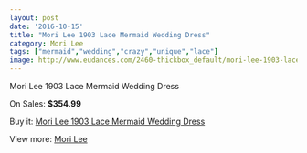 ```yaml
---
layout: post
date: '2016-10-15'
title: "Mori Lee 1903 Lace Mermaid Wedding Dress"
category: Mori Lee
tags: ["mermaid","wedding","crazy","unique","lace"]
image: http://www.eudances.com/2460-thickbox_default/mori-lee-1903-lace-mermaid-wedding-dress.jpg
---
```

Mori Lee 1903 Lace Mermaid Wedding Dress

On Sales: **$354.99**
<a href="https://www.eudances.com/en/mori-lee/820-mori-lee-1903-lace-mermaid-wedding-dress.html"><amp-img layout="responsive" width="600" height="600" src="//www.eudances.com/2460-thickbox_default/mori-lee-1903-lace-mermaid-wedding-dress.jpg" alt="Mori Lee 1903 Lace Mermaid Wedding Dress 0" /></a>
<a href="https://www.eudances.com/en/mori-lee/820-mori-lee-1903-lace-mermaid-wedding-dress.html"><amp-img layout="responsive" width="600" height="600" src="//www.eudances.com/2461-thickbox_default/mori-lee-1903-lace-mermaid-wedding-dress.jpg" alt="Mori Lee 1903 Lace Mermaid Wedding Dress 1" /></a>
<a href="https://www.eudances.com/en/mori-lee/820-mori-lee-1903-lace-mermaid-wedding-dress.html"><amp-img layout="responsive" width="600" height="600" src="//www.eudances.com/2462-thickbox_default/mori-lee-1903-lace-mermaid-wedding-dress.jpg" alt="Mori Lee 1903 Lace Mermaid Wedding Dress 2" /></a>
<a href="https://www.eudances.com/en/mori-lee/820-mori-lee-1903-lace-mermaid-wedding-dress.html"><amp-img layout="responsive" width="600" height="600" src="//www.eudances.com/2463-thickbox_default/mori-lee-1903-lace-mermaid-wedding-dress.jpg" alt="Mori Lee 1903 Lace Mermaid Wedding Dress 3" /></a>

Buy it: [Mori Lee 1903 Lace Mermaid Wedding Dress](https://www.eudances.com/en/mori-lee/820-mori-lee-1903-lace-mermaid-wedding-dress.html "Mori Lee 1903 Lace Mermaid Wedding Dress")

View more: [Mori Lee](https://www.eudances.com/en/9-mori-lee "Mori Lee")